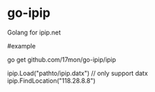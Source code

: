 # go-ipip
Golang for ipip.net

#example

go get github.com/17mon/go-ipip/ipip

ipip.Load("pathto/ipip.datx") // only support datx
ipip.FindLocation("118.28.8.8")
